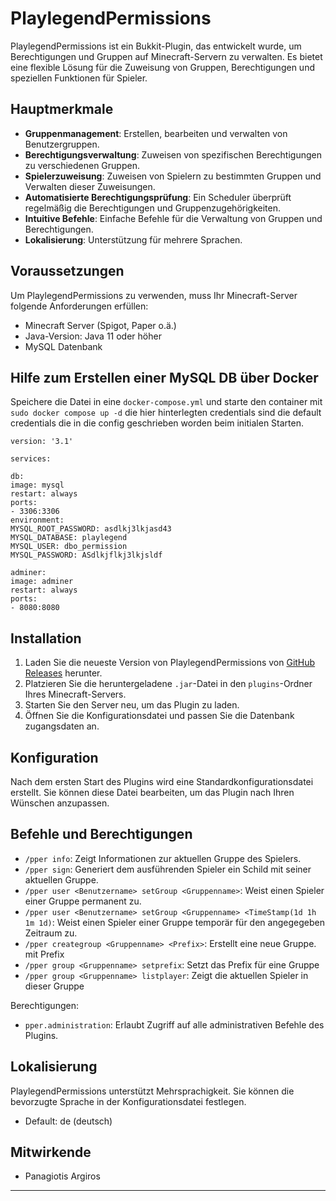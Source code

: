 # PlaylegendPermissions

PlaylegendPermissions ist ein Bukkit-Plugin, das entwickelt wurde, um Berechtigungen und Gruppen auf Minecraft-Servern
zu verwalten. Es bietet eine flexible Lösung für die Zuweisung von Gruppen, Berechtigungen und speziellen Funktionen für
Spieler.

## Hauptmerkmale

- **Gruppenmanagement**: Erstellen, bearbeiten und verwalten von Benutzergruppen.
- **Berechtigungsverwaltung**: Zuweisen von spezifischen Berechtigungen zu verschiedenen Gruppen.
- **Spielerzuweisung**: Zuweisen von Spielern zu bestimmten Gruppen und Verwalten dieser Zuweisungen.
- **Automatisierte Berechtigungsprüfung**: Ein Scheduler überprüft regelmäßig die Berechtigungen und
  Gruppenzugehörigkeiten.
- **Intuitive Befehle**: Einfache Befehle für die Verwaltung von Gruppen und Berechtigungen.
- **Lokalisierung**: Unterstützung für mehrere Sprachen.

## Voraussetzungen

Um PlaylegendPermissions zu verwenden, muss Ihr Minecraft-Server folgende Anforderungen erfüllen:

- Minecraft Server (Spigot, Paper o.ä.)
- Java-Version: Java 11 oder höher
- MySQL Datenbank

## Hilfe zum Erstellen einer MySQL DB über Docker

Speichere die Datei in eine `docker-compose.yml` und starte den container mit `sudo docker compose up -d`
die hier hinterlegten credentials sind die default credentials die in die config geschrieben worden beim initialen
Starten.

```
version: '3.1'

services:

db:
image: mysql
restart: always
ports:
- 3306:3306
environment:
MYSQL_ROOT_PASSWORD: asdlkj3lkjasd43
MYSQL_DATABASE: playlegend
MYSQL_USER: dbo_permission
MYSQL_PASSWORD: ASdlkjflkj3lkjsldf

adminer:
image: adminer
restart: always
ports:
- 8080:8080
```

## Installation

1. Laden Sie die neueste Version von PlaylegendPermissions
   von [GitHub Releases](https://github.com/argi001/Minecraft-Permissions/releases/) herunter.
2. Platzieren Sie die heruntergeladene `.jar`-Datei in den `plugins`-Ordner Ihres Minecraft-Servers.
3. Starten Sie den Server neu, um das Plugin zu laden.
4. Öffnen Sie die Konfigurationsdatei und passen Sie die Datenbank zugangsdaten an.

## Konfiguration

Nach dem ersten Start des Plugins wird eine Standardkonfigurationsdatei erstellt. Sie können diese Datei bearbeiten, um
das Plugin nach Ihren Wünschen anzupassen.

## Befehle und Berechtigungen

- `/pper info`: Zeigt Informationen zur aktuellen Gruppe des Spielers.
- `/pper sign`: Generiert dem ausführenden Spieler ein Schild mit seiner aktuellen Gruppe.
- `/pper user <Benutzername> setGroup <Gruppenname>`: Weist einen Spieler einer Gruppe permanent zu.
- `/pper user <Benutzername> setGroup <Gruppenname> <TimeStamp(1d 1h 1m 1d)`: Weist einen Spieler einer Gruppe temporär
  für den angegegeben Zeitraum zu.
- `/pper creategroup <Gruppenname> <Prefix>`: Erstellt eine neue Gruppe. mit Prefix
- `/pper group <Gruppenname> setprefix`: Setzt das Prefix für eine Gruppe
- `/pper group <Gruppenname> listplayer`: Zeigt die aktuellen Spieler in dieser Gruppe

Berechtigungen:

- `pper.administration`: Erlaubt Zugriff auf alle administrativen Befehle des Plugins.

## Lokalisierung

PlaylegendPermissions unterstützt Mehrsprachigkeit. Sie können die bevorzugte Sprache in der Konfigurationsdatei
festlegen.

- Default: de (deutsch)

## Mitwirkende

- Panagiotis Argiros

---

